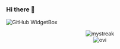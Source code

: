 ### Hi there 👋
![GitHub WidgetBox](https://github-widgetbox.vercel.app/api/profile?username=aroca89&data=followers,repositories,stars,commits)

<center><img src="https://github-readme-streak-stats.herokuapp.com/?user=aroca89&theme=tokyonight" alt="mystreak"/><center>

<img src="https://github-readme-stats.vercel.app/api/top-langs?username=aroca89&show_icons=true&locale=en&layout=compact&theme=chartreuse-dark" alt="ovi" />


<!--
**aroca89/aroca89** is a ✨ _special_ ✨ repository because its `README.md` (this file) appears on your GitHub profile.

Here are some ideas to get you started:

- 🔭 I’m currently working on ...
- 🌱 I’m currently learning ...
- 👯 I’m looking to collaborate on ...
- 🤔 I’m looking for help with ...
- 💬 Ask me about ...
- 📫 How to reach me: ...
- 😄 Pronouns: ...
- ⚡ Fun fact: ...
-->
